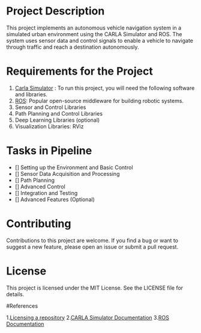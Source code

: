 # Project Description

This project implements an autonomous vehicle navigation system in a simulated urban environment using the CARLA Simulator and ROS. The system uses sensor data and control signals to enable a vehicle to navigate through traffic and reach a destination autonomously.




# Requirements for the Project
1. [Carla Simulator](https://carla.org/) : To run this project, you will need the following software and libraries.
2. [ROS](https://www.ros.org/): Popular open-source middleware for building robotic systems.
3. Sensor and Control Libraries
4. Path Planning and Control Libraries
5. Deep Learning Libraries (optional)
6. Visualization Libraries: RViz

# Tasks in Pipeline

- [] Setting up the Environment and Basic Control
- [] Sensor Data Acquisition and Processing
- [] Path Planning
- [] Advanced Control
- [] Integration and Testing
- [] Advanced Features (Optional)

# Contributing

Contributions to this project are welcome. If you find a bug or want to suggest a new feature, please open an issue or submit a pull request.


# License

This project is licensed under the MIT License. See the LICENSE file for details.

#References

1.[Licensing a repository](https://docs.github.com/en/repositories/managing-your-repositorys-settings-and-features/customizing-your-repository/licensing-a-repository)
2.[CARLA Simulator Documentation](https://carla.readthedocs.io/en/latest/) 
3.[ROS Documentation](http://wiki.ros.org/)
